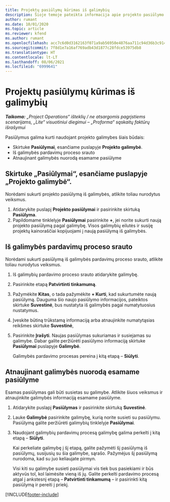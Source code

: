 ```yaml
---
title: Projektų pasiūlymų kūrimas iš galimybių
description: Šioje temoje pateikta informacija apie projekto pasiūlymo kūrimą iš galimybės.
author: rumant
ms.date: 10/01/2020
ms.topic: article
ms.reviewer: kfend
ms.author: rumant
ms.openlocfilehash: acc7c6d0d3162163f071a9ab56950e4876aa711c94d36b3c9149cd46d76c57bd
ms.sourcegitcommit: 7f8d1e7a16af769adb43d1877c28fdce53975db8
ms.translationtype: HT
ms.contentlocale: lt-LT
ms.lasthandoff: 08/06/2021
ms.locfileid: "6999641"
---
```

# <a name="create-project-quotes-from-opportunities"></a>Projektų pasiūlymų kūrimas iš galimybių

_**Taikoma:** „Project Operations“ išteklių / ne atsargomis pagrįstiems scenarijams, „Lite“ visuotiniui diegimui – „Proforma“ sąskaitų faktūrų išrašymui_

Pasiūlymus galima kurti naudojant projekto galimybes šiais būdais:

- Skirtuke **Pasiūlymai**, esančiame puslapyje **Projekto galimybė**.
- Iš galimybės pardavimų proceso srauto
- Atnaujinant galimybės nuorodą esamame pasiūlyme

## <a name="from-the-quotes-tab-of-the-project-opportunity-page"></a>Skirtuke „Pasiūlymai“, esančiame puslapyje „Projekto galimybė“.

Norėdami sukurti projekto pasiūlymą iš galimybės, atlikite toliau nurodytus veiksmus.

1. Atidarykite puslapį **Projekto pasiūlymai** ir pasirinkite skirtuką **Pasiūlyma**. 
2. Papildomame tinklelyje **Pasiūlymai** pasirinkite **+**, jei norite sukurti naują projekto pasiūlymą pagal galimybę. Visos galimybių eilutės ir susiję projektų kainoraščiai kopijuojami į naują pasiūlymą iš galimybės.

## <a name="from-the-opportunity-sales-process-flow"></a>Iš galimybės pardavimų proceso srauto

Norėdami sukurti pasiūlymą iš galimybės pardavimų proceso srauto, atlikite toliau nurodytus veiksmus.

1. Iš galimybių pardavimo proceso srauto atidarykite galimybę.
2. Pasirinkite etapą **Patvirtinti tinkamumą**. 
3. Pažymėkite **Kitas**, o tada pažymėkite **+ Kurti**, kad sukurtumėte naują pasiūlymą. Dauguma šio naujo pasiūlymo informacijos, pateiktos skirtuke **Suvestinė**, bus nustatyta iš galimybės pagal numatytuosius nustatymus. 
4. Įveskite būtiną trūkstamą informaciją arba atnaujinkite numatytąsias reikšmes skirtuke **Suvestinė**,
5. Pasirinkite **Įrašyti**. Naujas pasiūlymas sukuriamas ir susiejamas su galimybe. Dabar galite peržiūrėti pasiūlymo informaciją skirtuke **Pasiūlymai** puslapyje **Galimybė**. 

   Galimybės pardavimo procesas pereina į kitą etapą – **Siūlyti**.


## <a name="by-updating-the-opportunity-reference-on-an-existing-quote"></a>Atnaujinant galimybės nuorodą esamame pasiūlyme

Esamas pasiūlymas gali būti susietas su galimybe. Atlikite šiuos veiksmus ir atnaujinkite galimybės informaciją esamame pasiūlyme.

1. Atidarykite puslapį **Pasiūlymas** ir pasirinkite skirtuką **Suvestinė**.
2. Lauke **Galimybė** pasirinkite galimybę, kurią norite susieti su pasiūlymu. Pasiūlymą galite peržiūrėti galimybių tinklelyje **Pasiūlymai**. 
3. Naudojant galimybių pardavimų procesą galimybę galima perkelti į kitą etapą – **Siūlyti**. 

   Kai perkeliate galimybę į šį etapą, galite pažymėti šį pasiūlymą iš pasiūlymų, susijusių su šia galimybe, sąrašo. Pažymėjus šį pasiūlymą nurodoma, kad su juo keliaujate pirmyn.

   Visi kiti su galimybe susieti pasiūlymai vis tiek bus pasiekiami ir būs aktyvūs tol, kol laimėsite vieną iš jų. Galite perkelti pardavimo procesą atgal į ankstesnį etapą – **Patvirtinti tinkamumą** – ir pasirinkti kitą pasiūlymą ir pereiti į priekį.


[!INCLUDE[footer-include](../includes/footer-banner.md)]